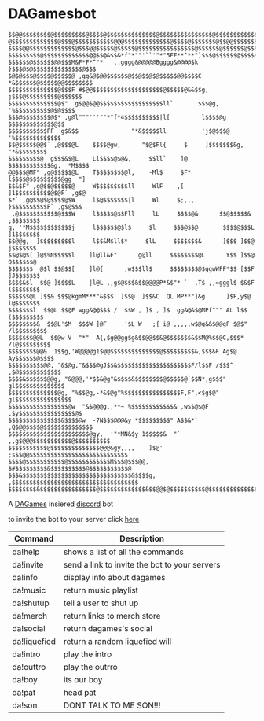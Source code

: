 # DAGamesbot

    $$@@$$$$$$$$@$$$$$$$$$@$$$$@$$$$$$$$$$$$$$@$$$$$$$$$$$$$$$@$$$$$$$$$$$$$$$$$$$$$
    @$$$$$$$$$$$$$@$$$@$$$$$$$$$$$@@@$$$$$$$$$$$$$@$$$$@$$$$$$$@$$@@$$$$$$$$$$$$$$$$
    $$$$@@$$$$$$$$$$$$$@$$$@@$$$$$@$$$$$@$$$$$$$$$$$$$$$$@$$$$$$@$$$$$$@$$$$$$$$$@$$
    $$$$$$$$$@$$$$$$$$$$$$$@@$$@&$$&*f"*""'``'"*"5FF**^**"]$$$@$$$$$$@$$$$$$@$$$$$$$
    $$$$$$@$$$$$$@@$$$M&F*F*^"*   ,,gggg&@@@@@Bgggg&@@@@$k }$$$@$@$$$$$$$$$$$$$$@$$$
    $@$@$$$@$$$$@$$$$$@ ,gg&@$@@$$$$$$@$$@$$@$@$$$$$@@$$$$C *&$$$$$$@$$$$$@@$$$$$$$$
    $$$$$$$$$$$$$$@$$$F #$@@$$$$$$$$$$$$$$$$$$$$@$$$$$@&&$$g,  j$$$@$$$$$$$$$@$$$$$$
    $$$$$$$$$$$$$$@$"  g$@@$@@$$$$$$$$$$$$$$$$$$ll`       $$$@g, '%$$$$$$$$$$@$@$$$$
    $$$@$$$$$$$$@$* ,g@l"""'''""*"f*4$$$$$$$$$$|l[         l$$$$@g  $$$$$$$$$$$$$@$$
    $$$$$$$$$$$FF  g$&$$               "*&$$$$$ll          'j$@$$$@  '%$$$$$$$$$$$$$
    $$@$$$$$@@$` ,@$$$@L    $$$$@gw,      "$@$Fl{     $     ]$$$$$$$&g,  "*&$$$$$$$$
    $$$$$$$$$@  g$$$&$@L    Ll$$$$@$@&,     $$ll`    ]@      $$$$$$$$$$$$&g,  *M$$$$
    @@$$$@MF" ,g@$$$$$@L    T$$$$$$$$@l,    -Ml$     $F*      l$$$$@$$$$$$$$$@gg  "]
    $$&$F" ,g@$$@$$$$$@     W$$$$$$$$$ll     WlF    ,[        ]1$$$$$$$$$$@$@F` ,g$@
    $*` ,g@$$@$@$$$$@$W     l$@$$$$$$$|l     Wl     $;,,,      }$$$$$$$$$$F` ,g$@$$$
     ,@$$$$$$$$$$$@$$$W     l$$$$$@$$Fll     lL     $$$$@&      $$@$$$$$&  ;$$$$$$$$
    g, '*M$$$$$$$$$$$$j     l$$$$$$@$l$     $l     $$$@$$@       $$$$@$$$L ]1$$$$$$$
    $$@@g,  ]$$$$$$$$$l     l$$&M$ll$*     $lL     $$$$$$$&      ]$$$ ]$$@  j$$$$$$$
    $$@$@$[ ]@$%N$$$$$l    ]l@ll&F"      g@ll     $$$$$$$$@L      Y$$ ]$$@  Q$$$$$$@
    $$$$$$$  @$l $$@$$[    ]l@{      ,w$$$ll$     $$$$$$$$@$ggwWFF*$$ [$$F ]J$$$$$$$
    $$$$&$l  $$@ ]$$$$L    |l@L ,,g$@$$$&$$@@@@P*&$"*-`  ,T$ ,,=gggl$ $&$F ($$$$$$$$
    $$$$$$@L ]$$& $$$@kgmM***"&$$$` ]$$@  ]$$&C  QL MP**"]&g      ]$F,y$@  l@$$$$$$$
    $$$$$$$l  $$@L $$@F wgg&@@$$$ /  $$W , ]$ , ]$  gg&@&$@MPf^"" AL l$$  ($$$$$$$$$
    $$$$$$$$&  $$@L'$M  $$$W ]@F     '$L W   ;{ i@ ,,,,,w$@g&&$@@gF $@$" /l$$$$$$$$$
    $$$$$$$@@L  $$@w V  "*"  A{,$g@@gg$g&$$@@$$&@$$$$$$$&$$M@%$$@C,$$$* /l@$$$$$$$$$
    $$$$$$$$@@&  1$$g,'W@@@@g1$@@$$$$$$$$$$$$$$@$$$$$$$$$&,$$$&F Ag$@  Ay$$$$$$@$$$$
    $$$$$$$$$$@@, "&$@g,"&$$$@gJ$$&$$$$$$$$$$$$$$$$$$$$$F/l$$F /$$$^ ,$@$$$$$$$$$$$$
    $$$$&$$$$$$@@g, "&@@@,'*$$&@g"&$$$$&$$$$$$$$@$$$$$@`$$N*,g$$$"  gl$$$$$$$$$$$$$$
    $$$$$$$$$$$$$$@g, "%$$@g,-*&$@g"%$$$$$$$$$$$$$$$$F,F",<$g$@"  gl$$$$$$$$$$$$$$$$
    $$$$$$$$$$$$$$$$$@w  "&$@@@g,,**~ %$$$$$$$$$$$$& ,w$$@$@F  ,$y$$$$$$$$$$$$$$$$@$
    $$$$$$$$$$$$$$$&$$$$@w  -7N$$$@@@&y *$$$$$$$$$" A$$&*`  ,Q$@@$$$$@$$$$$$$$$$$$$$
    $$$$$$$$$$$$$$$$$$$$$$$@gy,  '"*MN&$y 1$$$$$&  "`  ,,g$@@@$$$$$$$$$$$@$$$$$$$$$$
    $$$$$$$$$$$@$$$$$$$$$$$$$$@@@&gy,,,,    ]$@'  ;s$$@@$$$$$$$$$$$$$$$$$$$$$$$$$$$$
    $$$$@$$$$$$$$$$$@$$$$$$$$$$$$M$$$@$$$@@,     $#$$$$$$$$$&$$$$$$$$$$@$$$$$$$$$$$@
    $$$&$$$$$$$$$$$$$$$$$$$$$$$$$$$$$$$&$$$$g, ,$$$$$$$$$$$$$$$$$$$$$$$$$$$$$$$$$$$$
    $$$$$$$$&$$$$$$$$$$$$$$$$@$$$$$$$$$$$$$&$$@@$@$$$$$$$$$$@$$$$$$$$$$$$$$$$$$$$$$$
   
 
A [DAGames](https://www.youtube.com/channel/UCK7OXr0m5mnM1z9p7n_Bwfw) insiered [discord](https://discord.com/) bot

to invite the bot to your server click [here](https://discord.com/oauth2/authorize?client_id=730009870585167933&scope=bot&permissions=0)

| Command       |   Description                                                                                                              
| -------------- |------------------------------------------------------------------------------------------------------------------- 
| da!help        | shows a list of all the commands      
| da!invite       | send a link to invite the bot to your servers                                                                                           
| da!info        | display info about dagames                                                                                          
| da!music        | return music playlist                                                                                           
| da!shutup       | tell a user to shut up 
|da!merch  |return links to merch store
|da!social  |return dagames's social 
|da!liquefied  |return a random liquefied will
|da!intro  |play the intro
|da!outtro  | play the outrro
|da!boy  |its our boy 
|da!pat  | head pat
|da!son  | DONT TALK TO ME SON!!!


